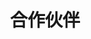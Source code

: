 ---
{
    layout: Layout,
    isPartner: true,
    title: 合作伙伴,
    partnerTitle: {
        title: 合作伙伴,
        subTitle: 开放合作 携手共进 共同推动可信区块链技术落地与发展
    },
    partnerList: [
        {
            title: 行业生态合作,
            list: [
                {
                    imgName: https://www.bianjie.ai/resources/Bianjie/BJHOME-IMAGE/partners/industry_ecology/wx_logo.png,
                    relationshipList: [
                        {relationship: 天使投资},
                    ],
                    link: https://www.wxblockchain.com/#/home,
                },
                {
                    imgName: https://www.bianjie.ai/resources/Bianjie/BJHOME-IMAGE/partners/industry_ecology/xwlzb_logo.png,
                    relationshipList: [
                        {relationship: Pre-A 投资},
                    ],
                    link: ,
                },
                {
                    imgName: https://www.bianjie.ai/resources/Bianjie/BJHOME-IMAGE/partners/industry_ecology/bsn_logo.png,
                    relationshipList: [
                        {relationship: 联盟成员},
                    ],
                    link: https://www.bsnbase.com/p/main/index,
                },
                {
                    imgName: https://www.bianjie.ai/resources/Bianjie/BJHOME-IMAGE/partners/industry_ecology/casme_logo.png,
                    relationshipList: [
                        {relationship: 区块链专委会常务理事单位},
                        {relationship: 常务理事会主席},
                    ],
                    link: ,
                },
                {
                    imgName: https://www.bianjie.ai/resources/Bianjie/BJHOME-IMAGE/partners/industry_ecology/cie_logo.png,
                    relationshipList: [
                        {relationship: 专家委员会委员},
                    ],
                    link: https://www.cie-info.org.cn/site/term/51.html,
                },
                {
                    imgName: https://www.bianjie.ai/resources/Bianjie/BJHOME-IMAGE/partners/industry_ecology/shbta_logo.png,
                    relationshipList: [
                        {relationship: 理事单位},
                    ],
                    link: http://www.shbta.cn/,
                },
                {
                    imgName: https://www.bianjie.ai/resources/Bianjie/BJHOME-IMAGE/partners/industry_ecology/jxm_logo.png,
                    relationshipList: [
                        {relationship: 金牌合作伙伴},
                    ],
                    link: ,
                },
                {
                    imgName: https://www.bianjie.ai/resources/Bianjie/BJHOME-IMAGE/partners/industry_ecology/tbi_logo.png,
                    relationshipList: [
                        {relationship: 理事单位},
                    ],
                    link: http://www.trustedblockchain.cn/,
                },
                {
                    imgName: https://www.bianjie.ai/resources/Bianjie/BJHOME-IMAGE/partners/industry_ecology/shso_logo.png,
                    relationshipList: [],
                    link: http://www.softline.org.cn/,
                },
                {
                    imgName: https://www.bianjie.ai/resources/Bianjie/BJHOME-IMAGE/partners/industry_ecology/ccid_logo.png,
                    relationshipList: [],
                    link: https://www.ccidgroup.com/,
                },
                {
                    imgName: https://www.bianjie.ai/resources/Bianjie/BJHOME-IMAGE/partners/industry_ecology/lt_logo.png,
                    relationshipList: [],
                    link: http://www.blockdata.club/,
                },
            ]
        },
        {
            title: 金融领域合作,
            list: [
                {
                    imgName: https://www.bianjie.ai/resources/Bianjie/BJHOME-IMAGE/partners/financial_field/dfi_logo.png,
                    relationshipList: [],
                    link: ,
                },
                {
                    imgName: https://www.bianjie.ai/resources/Bianjie/BJHOME-IMAGE/partners/financial_field/ode_logo.png,
                    relationshipList: [],
                    link: http://www.spiderid.cn/,
                },
                {
                    imgName: https://www.bianjie.ai/resources/Bianjie/BJHOME-IMAGE/partners/financial_field/zcbri_logo.png,
                    relationshipList: [],
                    link: http://www.zcbri.com/,
                },
                {
                    imgName: https://www.bianjie.ai/resources/Bianjie/BJHOME-IMAGE/partners/financial_field/lg_logo.png,
                    relationshipList: [],
                    link: ,
                },
            ]
        },
        {
            title: 医疗领域合作,
            list: [
                {
                    imgName: https://www.bianjie.ai/resources/Bianjie/BJHOME-IMAGE/partners/medical_field/xkl_logo.png,
                    relationshipList: [],
                    link: ,
                },
                {
                    imgName: https://www.bianjie.ai/resources/Bianjie/BJHOME-IMAGE/partners/medical_field/nxyl_logo.png,
                    relationshipList: [],
                    link: ,
                },
                {
                    imgName: https://www.bianjie.ai/resources/Bianjie/BJHOME-IMAGE/partners/medical_field/rhdk_logo.png,
                    relationshipList: [],
                    link: ,
                },
                {
                    imgName: https://www.bianjie.ai/resources/Bianjie/BJHOME-IMAGE/partners/medical_field/pdwszyzx_logo.png,
                    relationshipList: [],
                    link: ,
                },
            ]
        },
        {
            title: 资产数字化领域合作,
            list: [
                {
                    imgName: https://www.bianjie.ai/resources/Bianjie/BJHOME-IMAGE/partners/digital_assets/xdkj_logo.png,
                    relationshipList: [],
                    link: http://www.starrymedia.com/,
                },
                {
                    imgName: https://www.bianjie.ai/resources/Bianjie/BJHOME-IMAGE/partners/digital_assets/sykj_logo.png,
                    relationshipList: [],
                    link: ,
                },
            ]
        },
        {
            title: 人工智能与物联网领域合作,
            list: [
                {
                    imgName: https://www.bianjie.ai/resources/Bianjie/BJHOME-IMAGE/partners/ai_internet/xjkj_logo.png,
                    relationshipList: [],
                    link: ,
                },
            ]
        },
        {
            title: 全球前沿技术合作,
            list: [
                {
                    imgName: https://www.bianjie.ai/resources/Bianjie/BJHOME-IMAGE/partners/technology/cosmos_logo.png,
                    relationshipList: [],
                    link: https://cosmos.network/,
                },
                {
                    imgName: https://www.bianjie.ai/resources/Bianjie/BJHOME-IMAGE/partners/technology/tendermint_logo.png,
                    relationshipList: [],
                    link: https://tendermint.com/,
                },
                {
                    imgName: https://www.bianjie.ai/resources/Bianjie/BJHOME-IMAGE/partners/technology/irisnet_logo.png,
                    relationshipList: [],
                    link: https://www.irisnet.org/,
                },
                {
                    imgName: https://www.bianjie.ai/resources/Bianjie/BJHOME-IMAGE/partners/technology/chainlink_logo.png,
                    relationshipList: [],
                    link: https://chain.link/,
                },
            ]
        }
    ]
}
---